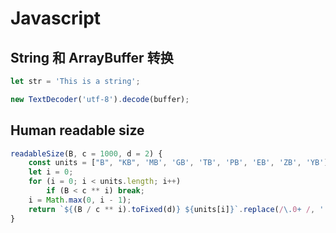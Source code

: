 # Javascript

## String 和 ArrayBuffer 转换

```js
let str = 'This is a string';

new TextDecoder('utf-8').decode(buffer);
```

## Human readable size

```js
readableSize(B, c = 1000, d = 2) {
	const units = ["B", "KB", 'MB', 'GB', 'TB', 'PB', 'EB', 'ZB', 'YB'];
	let i = 0;
	for (i = 0; i < units.length; i++)
		if (B < c ** i) break;
	i = Math.max(0, i - 1);
	return `${(B / c ** i).toFixed(d)} ${units[i]}`.replace(/\.0+ /, ' ');
}
```
